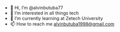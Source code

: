 - 👋 Hi, I’m @alvinbutuba77
- 👀 I’m interested in all things tech
- 🌱 I’m currently learning at Zetech University
- 📫 How to reach me alvinbutuba1998@gmail.com

<!---
alvinbutuba77/alvinbutuba77 is a ✨ special ✨ repository because its `README.md` (this file) appears on your GitHub profile.
You can click the Preview link to take a look at your changes.
--->
